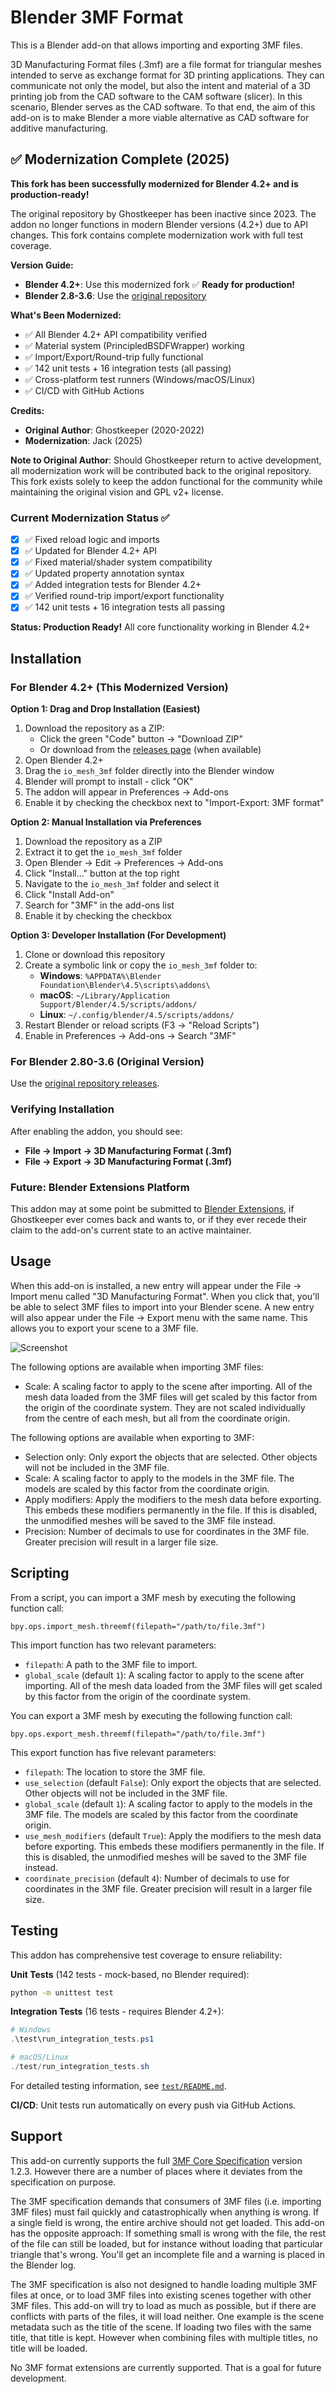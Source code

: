 Blender 3MF Format
====
This is a Blender add-on that allows importing and exporting 3MF files.

3D Manufacturing Format files (.3mf) are a file format for triangular meshes intended to serve as exchange format for 3D printing applications. They can communicate not only the model, but also the intent and material of a 3D printing job from the CAD software to the CAM software (slicer). In this scenario, Blender serves as the CAD software. To that end, the aim of this add-on is to make Blender a more viable alternative as CAD software for additive manufacturing.

## ✅ Modernization Complete (2025)

**This fork has been successfully modernized for Blender 4.2+ and is production-ready!**

The original repository by Ghostkeeper has been inactive since 2023. The addon no longer functions in modern Blender versions (4.2+) due to API changes. This fork contains complete modernization work with full test coverage.

**Version Guide:**
- **Blender 4.2+**: Use this modernized fork ✅ **Ready for production!**
- **Blender 2.8-3.6**: Use the [original repository](https://github.com/Ghostkeeper/Blender3mfFormat/releases/latest)

**What's Been Modernized:**
- ✅ All Blender 4.2+ API compatibility verified
- ✅ Material system (PrincipledBSDFWrapper) working
- ✅ Import/Export/Round-trip fully functional
- ✅ 142 unit tests + 16 integration tests (all passing)
- ✅ Cross-platform test runners (Windows/macOS/Linux)
- ✅ CI/CD with GitHub Actions

**Credits:**
- **Original Author**: Ghostkeeper (2020-2022)
- **Modernization**: Jack (2025)

**Note to Original Author**: Should Ghostkeeper return to active development, all modernization work will be contributed back to the original repository. This fork exists solely to keep the addon functional for the community while maintaining the original vision and GPL v2+ license.

### Current Modernization Status ✅
- [x] ✅ Fixed reload logic and imports
- [x] ✅ Updated for Blender 4.2+ API
- [x] ✅ Fixed material/shader system compatibility
- [x] ✅ Updated property annotation syntax
- [x] ✅ Added integration tests for Blender 4.2+
- [x] ✅ Verified round-trip import/export functionality
- [x] ✅ 142 unit tests + 16 integration tests all passing

**Status: Production Ready!** All core functionality working in Blender 4.2+

Installation
----
### For Blender 4.2+ (This Modernized Version)

**Option 1: Drag and Drop Installation (Easiest)**
1. Download the repository as a ZIP:
   - Click the green "Code" button → "Download ZIP"
   - Or download from the [releases page](../../releases) (when available)
2. Open Blender 4.2+
3. Drag the `io_mesh_3mf` folder directly into the Blender window
4. Blender will prompt to install - click "OK"
5. The addon will appear in Preferences → Add-ons
6. Enable it by checking the checkbox next to "Import-Export: 3MF format"

**Option 2: Manual Installation via Preferences**
1. Download the repository as a ZIP
2. Extract it to get the `io_mesh_3mf` folder
3. Open Blender → Edit → Preferences → Add-ons
4. Click "Install..." button at the top right
5. Navigate to the `io_mesh_3mf` folder and select it
6. Click "Install Add-on"
7. Search for "3MF" in the add-ons list
8. Enable it by checking the checkbox

**Option 3: Developer Installation (For Development)**
1. Clone or download this repository
2. Create a symbolic link or copy the `io_mesh_3mf` folder to:
   - **Windows**: `%APPDATA%\Blender Foundation\Blender\4.5\scripts\addons\`
   - **macOS**: `~/Library/Application Support/Blender/4.5/scripts/addons/`
   - **Linux**: `~/.config/blender/4.5/scripts/addons/`
3. Restart Blender or reload scripts (F3 → "Reload Scripts")
4. Enable in Preferences → Add-ons → Search "3MF"

### For Blender 2.80-3.6 (Original Version)
Use the [original repository releases](https://github.com/Ghostkeeper/Blender3mfFormat/releases/latest).

### Verifying Installation
After enabling the addon, you should see:
- **File → Import → 3D Manufacturing Format (.3mf)**
- **File → Export → 3D Manufacturing Format (.3mf)**

### Future: Blender Extensions Platform
This addon may at some point be submitted to [Blender Extensions](https://extensions.blender.org), if Ghostkeeper ever comes back and wants to, or if they ever recede their claim to the add-on's current state to an active maintainer. 


Usage
----
When this add-on is installed, a new entry will appear under the File -> Import menu called "3D Manufacturing Format". When you click that, you'll be able to select 3MF files to import into your Blender scene. A new entry will also appear under the File -> Export menu with the same name. This allows you to export your scene to a 3MF file.

![Screenshot](screenshot.png)

The following options are available when importing 3MF files:
* Scale: A scaling factor to apply to the scene after importing. All of the mesh data loaded from the 3MF files will get scaled by this factor from the origin of the coordinate system. They are not scaled individually from the centre of each mesh, but all from the coordinate origin.

The following options are available when exporting to 3MF:
* Selection only: Only export the objects that are selected. Other objects will not be included in the 3MF file.
* Scale: A scaling factor to apply to the models in the 3MF file. The models are scaled by this factor from the coordinate origin.
* Apply modifiers: Apply the modifiers to the mesh data before exporting. This embeds these modifiers permanently in the file. If this is disabled, the unmodified meshes will be saved to the 3MF file instead.
* Precision: Number of decimals to use for coordinates in the 3MF file. Greater precision will result in a larger file size.

Scripting
----
From a script, you can import a 3MF mesh by executing the following function call:

```
bpy.ops.import_mesh.threemf(filepath="/path/to/file.3mf")
```

This import function has two relevant parameters:
* `filepath`: A path to the 3MF file to import.
* `global_scale` (default `1`): A scaling factor to apply to the scene after importing. All of the mesh data loaded from the 3MF files will get scaled by this factor from the origin of the coordinate system.

You can export a 3MF mesh by executing the following function call:

```
bpy.ops.export_mesh.threemf(filepath="/path/to/file.3mf")
```

This export function has five relevant parameters:
* `filepath`: The location to store the 3MF file.
* `use_selection` (default `False`): Only export the objects that are selected. Other objects will not be included in the 3MF file.
* `global_scale` (default `1`): A scaling factor to apply to the models in the 3MF file. The models are scaled by this factor from the coordinate origin.
* `use_mesh_modifiers` (default `True`): Apply the modifiers to the mesh data before exporting. This embeds these modifiers permanently in the file. If this is disabled, the unmodified meshes will be saved to the 3MF file instead.
* `coordinate_precision` (default `4`): Number of decimals to use for coordinates in the 3MF file. Greater precision will result in a larger file size.

Testing
----
This addon has comprehensive test coverage to ensure reliability:

**Unit Tests** (142 tests - mock-based, no Blender required):
```bash
python -m unittest test
```

**Integration Tests** (16 tests - requires Blender 4.2+):
```powershell
# Windows
.\test\run_integration_tests.ps1

# macOS/Linux
./test/run_integration_tests.sh
```

For detailed testing information, see [`test/README.md`](test/README.md).

**CI/CD**: Unit tests run automatically on every push via GitHub Actions.

Support
----
This add-on currently supports the full [3MF Core Specification](https://github.com/3MFConsortium/spec_core/blob/1.2.3/3MF%20Core%20Specification.md) version 1.2.3. However there are a number of places where it deviates from the specification on purpose.

The 3MF specification demands that consumers of 3MF files (i.e. importing 3MF files) must fail quickly and catastrophically when anything is wrong. If a single field is wrong, the entire archive should not get loaded. This add-on has the opposite approach: If something small is wrong with the file, the rest of the file can still be loaded, but for instance without loading that particular triangle that's wrong. You'll get an incomplete file and a warning is placed in the Blender log.

The 3MF specification is also not designed to handle loading multiple 3MF files at once, or to load 3MF files into existing scenes together with other 3MF files. This add-on will try to load as much as possible, but if there are conflicts with parts of the files, it will load neither. One example is the scene metadata such as the title of the scene. If loading two files with the same title, that title is kept. However when combining files with multiple titles, no title will be loaded.

No 3MF format extensions are currently supported. That is a goal for future development.

